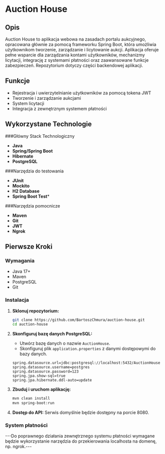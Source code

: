 # Auction House

## Opis
Auction House to aplikacja webowa na zasadach portalu aukcyjnego, opracowana głównie za pomocą frameworku Spring Boot, która umożliwia użytkownikom tworzenie, zarządzanie i licytowanie aukcji. Aplikacja oferuje pełne wsparcie dla zarządzania kontami użytkowników, mechanizmy licytacji, integrację z systemami płatności oraz zaawansowane funkcje zabezpieczeń. Repozytorium dotyczy części backendowej aplikacji.

## Funkcje
- Rejestracja i uwierzytelnianie użytkowników za pomocą tokena JWT
- Tworzenie i zarządzanie aukcjami
- System licytacji
- Integracja z zewnętrznym systemem płatności

## Wykorzystane Technologie

###Główny Stack Technologiczny
- **Java**
- **Spring/Spring Boot**
- **Hibernate**
- **PostgreSQL**

###Narzędzia do testowania
- **JUnit**
- **Mockito**
- **H2 Database**
- **Spring Boot Test***

###Narzędzia pomocnicze
- **Maven**
- **Git**
- **JWT**
- **Ngrok**

## Pierwsze Kroki

### Wymagania
- Java 17+
- Maven
- PostgreSQL
- Git

### Instalacja

1. **Sklonuj repozytorium:**
    ```bash
    git clone https://github.com/BartoszChmura/auction-house.git
    cd auction-house
    ```

2. **Skonfiguruj bazę danych PostgreSQL:**
    - Utwórz bazę danych o nazwie `AuctionHouse`.
    - Skonfiguruj plik `application.properties` z danymi dostępowymi do bazy danych.
    ```properties
    spring.datasource.url=jdbc:postgresql://localhost:5432/AuctionHouse
    spring.datasource.username=postgres
    spring.datasource.password=123
    spring.jpa.show-sql=true
    spring.jpa.hibernate.ddl-auto=update
    ```

3. **Zbuduj i uruchom aplikację:**
    ```bash
    mvn clean install
    mvn spring-boot:run
    ```

4. **Dostęp do API:**
    Serwis domyślnie będzie dostępny na porcie 8080.

### System płatności

---Do poprawnego działania zewnętrznego systemu płatności wymagane będzie wykorzystanie narzędzia do przekierowania localhosta na domenę, np. ngrok.---

